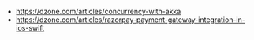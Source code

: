 - https://dzone.com/articles/concurrency-with-akka
- https://dzone.com/articles/razorpay-payment-gateway-integration-in-ios-swift